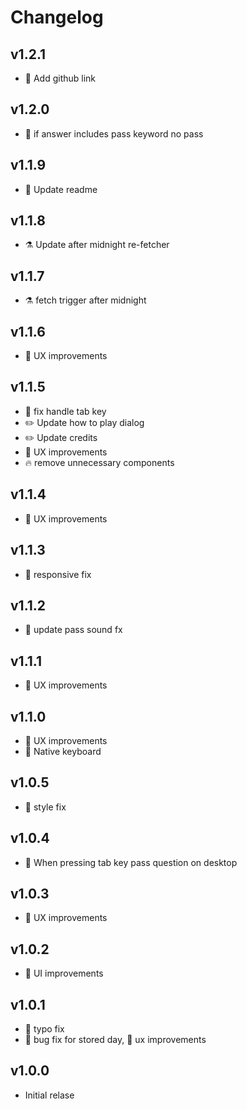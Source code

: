 # Changelog

## v1.2.1

- :pencil: Add github link

## v1.2.0

- :bug: if answer includes pass keyword no pass

## v1.1.9

- :pencil: Update readme

## v1.1.8

- :alembic: Update after midnight re-fetcher

## v1.1.7

- :alembic: fetch trigger after midnight

## v1.1.6

- :lips: UX improvements

## v1.1.5

- :bug: fix handle tab key
- :pencil2: Update how to play dialog
- :pencil2: Update credits
- :lips: UX improvements
- :fire: remove unnecessary components

## v1.1.4

- :lips: UX improvements

## v1.1.3

- :iphone: responsive fix

## v1.1.2

- :bento: update pass sound fx

## v1.1.1

- :lips: UX improvements

## v1.1.0

- :lips: UX improvements
- :lips: Native keyboard

## v1.0.5

- :lipstick: style fix

## v1.0.4

- :lips: When pressing tab key pass question on desktop

## v1.0.3

- :lips: UX improvements

## v1.0.2

- :lipstick: UI improvements

## v1.0.1

- :pencil: typo fix
- :bug: bug fix for stored day, :lips: ux improvements

## v1.0.0

- Initial relase
